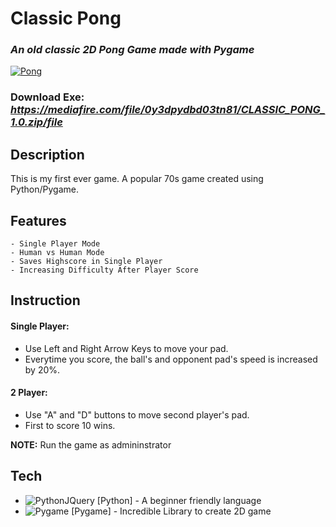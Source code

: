 # **Classic Pong**
### *An old classic 2D Pong Game made with Pygame*

[![Pong](https://i.ibb.co/LkwZ4L7/Classic-Pong.png)](https://www.mediafire.com/file/0y3dpydbd03tn81/CLASSIC_PONG_1.0.zip/file)

### Download Exe: *https://mediafire.com/file/0y3dpydbd03tn81/CLASSIC_PONG_1.0.zip/file*

## Description
This is my first ever game. A popular 70s game created using Python/Pygame.

## Features
    - Single Player Mode
    - Human vs Human Mode
    - Saves Highscore in Single Player
    - Increasing Difficulty After Player Score
    
## Instruction
 #### Single Player:
- Use Left and Right Arrow Keys to move your pad.
- Everytime you score, the ball's and opponent pad's speed is increased by 20%.

 #### 2 Player:
- Use "A" and "D" buttons to move second player's pad.
- First to score 10 wins.

**NOTE:** Run the game as admininstrator

## Tech

- ![PythonJQuery](https://i.ibb.co/4fSGhYs/P-UBY5p-Vj-normal.png)  [Python] - A beginner friendly language
- ![Pygame](https://i.ibb.co/FKNQWhX/Pygame-tiny.gif)  [Pygame] - Incredible Library to create 2D game
